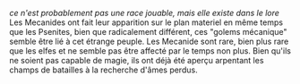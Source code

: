 *ce n'est probablement pas une race jouable, mais elle existe dans le lore* 
Les Mecanides ont fait leur apparition sur le plan materiel en même temps que les Psenites, bien que radicalement différent, ces "golems mécanique" semble être lié à cet étrange peuple. Les Mecanide sont rare, bien plus rare que les elfes et ne semble pas être affecté par le temps non plus. Bien qu'ils ne soient pas capable de magie, ils ont déjà été aperçu arpentant les champs de batailles à la recherche d'âmes perdus.
